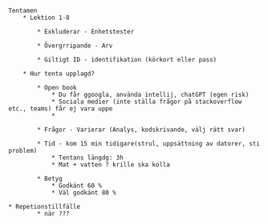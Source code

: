 
    Tentamen
        * Lektion 1-8
            
            * Exkluderar - Enhetstester
            
            * Övergrripande - Arv
            
            * Giltigt ID - identifikation (körkort eller pass)
            
        * Hur tenta upplagd?
            
            * Open book
                * Du får ggoogla, använda intellij, chatGPT (egen risk)
                * Sociala medier (inte ställa frågor på stackoverflow etc., teams) får ej vara uppe
                * 
            
            * Frågor - Varierar (Analys, kodskrivande, välj rätt svar)
            
            * Tid - kom 15 min tidigare(strul, uppsättning av datorer, sti problem)
                * Tentans längdg: 3h
                * Mat + vatten ? krille ska kolla
            
            * Betyg
                * Godkänt 60 %
                * Väl godkänt 80 %
    
    * Repetionstillfälle
            * när ???